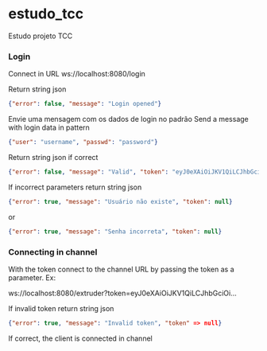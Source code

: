 # estudo_tcc
Estudo projeto TCC


### Login
Connect in URL ws://localhost:8080/login

Return string json
```json
{"error": false, "message": "Login opened"}
```
Envie uma mensagem com os dados de login no padrão
Send a message with login data in pattern
```json
{"user": "username", "passwd": "password"}
```

Return string json if correct
```json
{"error": false, "message": "Valid", "token": "eyJ0eXAiOiJKV1QiLCJhbGciOi..."}
```

If incorrect parameters return string json
```json
{"error": true, "message": "Usuário não existe", "token": null}
```
or
```json
{"error": true, "message": "Senha incorreta", "token": null}
```

### Connecting in channel
With the token connect to the channel URL by passing the token as a
parameter. Ex:

ws://localhost:8080/extruder?token=eyJ0eXAiOiJKV1QiLCJhbGciOi...

If invalid token return string json
```json
{"error": true, "message": "Invalid token", "token" => null}
```

If correct, the client is connected in channel
